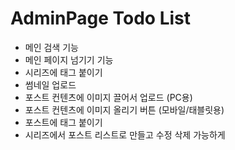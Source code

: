 # AdminPage Todo List

- 메인 검색 기능
- 메인 페이지 넘기기 기능
- 시리즈에 태그 붙이기
- 썸네일 업로드
- 포스트 컨텐츠에 이미지 끌어서 업로드 (PC용)
- 포스트 컨텐츠에 이미지 올리기 버튼 (모바일/태블릿용)
- 포스트에 태그 붙이기
- 시리즈에서 포스트 리스트로 만들고 수정 삭제 가능하게
